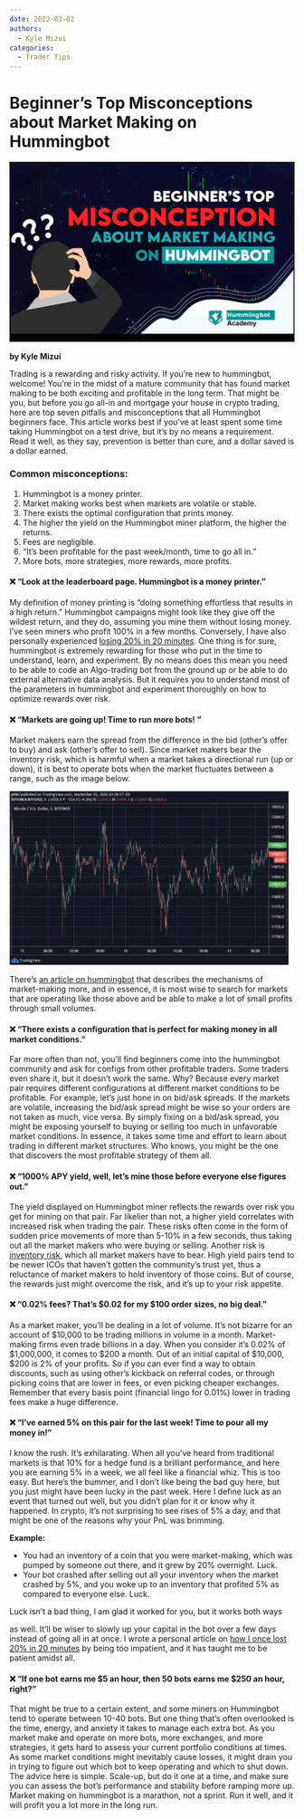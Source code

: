 ```yaml
---
date: 2022-03-02
authors:
  - Kyle Mizui
categories:
  - Trader Tips
---
```


# Beginner’s Top Misconceptions about Market Making on Hummingbot

![cover](image_0.jpg)

**by Kyle Mizui**

Trading is a rewarding and risky activity. If you’re new to hummingbot, welcome! You’re in the midst of a mature community that has found market making to be both exciting and profitable in the long term. That might be you, but before you go all-in and mortgage your house in crypto trading, here are top seven pitfalls and misconceptions that all Hummingbot beginners face. This article works best if you’ve at least spent some time taking Hummingbot on a test drive, but it’s by no means a requirement. Read it well, as they say, prevention is better than cure, and a dollar saved is a dollar earned.

### **Common misconceptions:**

1. Hummingbot is a money printer.
2. Market making works best when markets are volatile or stable.
3. There exists the optimal configuration that prints money.
4. The higher the yield on the Hummingbot miner platform, the higher the returns.
5. Fees are negligible.
6. “It’s been profitable for the past week/month, time to go all in.”
7. More bots, more strategies, more rewards, more profits.


<!-- more -->

#### **❌ “Look at the leaderboard page. Hummingbot is a money printer.”**

My definition of money printing is “doing something effortless that results in a high return.” Hummingbot campaigns might look like they give off the wildest return, and they do, assuming you mine them without losing money. I’ve seen miners who profit 100% in a few months. Conversely, I have also personally experienced [losing 20% in 20 minutes](https://andrewsiah.medium.com/how-i-lost-20-in-20-minutes-764595459ed2?ref=blog.hummingbot.org). One thing is for sure, hummingbot is extremely rewarding for those who put in the time to understand, learn, and experiment. By no means does this mean you need to be able to code an Algo-trading bot from the ground up or be able to do external alternative data analysis. But it requires you to understand most of the parameters in hummingbot and experiment thoroughly on how to optimize rewards over risk.

#### **❌ “Markets are going up! Time to run more bots! ”**

Market makers earn the spread from the difference in the bid (other’s offer to buy) and ask (other’s offer to sell). Since market makers bear the inventory risk, which is harmful when a market takes a directional run (up or down), it is best to operate bots when the market fluctuates between a range, such as the image below.

![graph_example](image_1.jpg)

There’s [an article on hummingbot](https://hummingbot.io/en/blog/2020-09-what-is-market-making?ref=blog.hummingbot.org) that describes the mechanisms of market-making more, and in essence, it is most wise to search for markets that are operating like those above and be able to make a lot of small profits through small volumes.

#### **❌ “There exists a configuration that is perfect for making money in all market conditions.”**

Far more often than not, you’ll find beginners come into the hummingbot community and ask for configs from other profitable traders. Some traders even share it, but it doesn’t work the same. Why? Because every market pair requires different configurations at different market conditions to be profitable. For example, let’s just hone in on bid/ask spreads. If the markets are volatile, increasing the bid/ask spread might be wise so your orders are not taken as much, vice versa. By simply fixing on a bid/ask spread, you might be exposing yourself to buying or selling too much in unfavorable market conditions. In essence, it takes some time and effort to learn about trading in different market structures. Who knows, you might be the one that discovers the most profitable strategy of them all.

#### **❌ “1000% APY yield, well, let’s mine those before everyone else figures out.”**

The yield displayed on Hummingbot miner reflects the rewards over risk you get for mining on that pair. Far likelier than not, a higher yield correlates with increased risk when trading the pair. These risks often come in the form of sudden price movements of more than 5-10% in a few seconds, thus taking out all the market makers who were buying or selling. Another risk is [inventory risk](https://hummingbot.io/blog/2020-10-inventory-risk/?ref=blog.hummingbot.org), which all market makers have to bear. High yield pairs tend to be newer ICOs that haven’t gotten the community’s trust yet, thus a reluctance of market makers to hold inventory of those coins. But of course, the rewards just might overcome the risk, and it’s up to your risk appetite.

#### **❌ “0.02% fees? That’s $0.02 for my $100 order sizes, no big deal.”**

As a market maker, you’ll be dealing in a lot of volume. It’s not bizarre for an account of $10,000 to be trading millions in volume in a month. Market-making firms even trade billions in a day. When you consider it’s 0.02% of $1,000,000, it comes to $200 a month. Out of an initial capital of $10,000, $200 is 2% of your profits. So if you can ever find a way to obtain discounts, such as using other’s kickback on referral codes, or through picking coins that are lower in fees, or even picking cheaper exchanges. Remember that every basis point (financial lingo for 0.01%) lower in trading fees make a huge difference.

#### **❌ “I’ve earned 5% on this pair for the last week! Time to pour all my money in!”**

I know the rush. It’s exhilarating. When all you’ve heard from traditional markets is that 10% for a hedge fund is a brilliant performance, and here you are earning 5% in a week, we all feel like a financial whiz. This is too easy. But here’s the bummer, and I don’t like being the bad guy here, but you just might have been lucky in the past week. Here I define luck as an event that turned out well, but you didn’t plan for it or know why it happened. In crypto, it’s not surprising to see rises of 5% a day, and that might be one of the reasons why your PnL was brimming.

**Example:**

- You had an inventory of a coin that you were market-making, which was pumped by someone out there, and it grew by 20% overnight. Luck.
- Your bot crashed after selling out all your inventory when the market crashed by 5%, and you woke up to an inventory that profited 5% as compared to everyone else. Luck.

Luck isn’t a bad thing, I am glad it worked for you, but it works both ways

 as well. It’ll be wiser to slowly up your capital in the bot over a few days instead of going all in at once. I wrote a personal article on [how I once lost 20% in 20 minutes](https://andrewsiah.medium.com/how-i-lost-20-in-20-minutes-764595459ed2?ref=blog.hummingbot.org) by being too impatient, and it has taught me to be patient amidst all.

#### **❌ “If one bot earns me $5 an hour, then 50 bots earns me $250 an hour, right?”**

That might be true to a certain extent, and some miners on Hummingbot tend to operate between 10-40 bots. But one thing that’s often overlooked is the time, energy, and anxiety it takes to manage each extra bot. As you market make and operate on more bots, more exchanges, and more strategies, it gets hard to assess your current portfolio conditions at times. As some market conditions might inevitably cause losses, it might drain you in trying to figure out which bot to keep operating and which to shut down. The advice here is simple. Scale-up, but do it one at a time, and make sure you can assess the bot’s performance and stability before ramping more up. Market making on hummingbot is a marathon, not a sprint. Run it well, and it will profit you a lot more in the long run.

